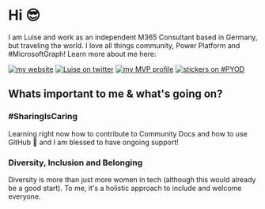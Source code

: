 # Hi 😎

I am Luise and work as an independent M365 Consultant based in Germany, but traveling the world. I love all things community, Power Platform and #MicrosoftGraph!
Learn more about me here: 

[![my website](https://img.shields.io/badge/%F0%9F%91%B8%20Luise%20Freese-M%20365%20Princess-red)](https://www.m365princess.com)
[![Luise on twitter](https://img.shields.io/badge/%40LuiseFreese-twitter-%231DA1F2)](https://www.twitter.com/LuiseFreese)
[![my MVP profile](https://img.shields.io/badge/%E2%AD%90-MVP-blue)](https://mvp.microsoft.com/en-us/PublicProfile/5003313?fullName=Luise%20Freese)
[![stickers on #PYOD](https://img.shields.io/badge/stickers-PimpYourOwnDevice.com-%2317A2B8)](https://www.pimpyourowndevice.com)

## Whats important to me & what's going on?

### #SharingIsCaring
Learning right now how to contribute to Community Docs and how to use GitHub 🙈 and I am blessed to have ongoing support! 

### Diversity, Inclusion and Belonging

Diversity is more than just more women in tech (although this would already be a good start). To me, it's a holistic approach to include and welcome everyone. 
